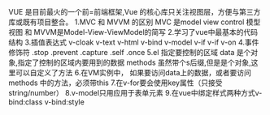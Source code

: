 VUE 是目前最火的一个前=前端框架,Vue 的核心库只关注视图层，方便与第三方库或既有项目整合。
1.MVC 和 MVVM 的区别
MVC 是model view control 模型 视图 和
MVVM是Model-View-ViewModel的简写
2.学习了vue中最基本的代码结构
3.插值表达式 v-cloak v-text v-html v-bind v-model v-if v-if v-on
4.事件修饰符 .stop .prevent .capture .self .once
5.el 指定要控制的区域 data 是个对象,指定了控制的区域内要用到的数据  methods 虽然带个s后缀,但是是个对象,这里可以自定义了方法
6.在VM实例中， 如果要访问data上的数据，或者要访问 methods 中的方法，必须带this
7.在v-for要会使用key属性（只接受string/number）
8.v-model只用应用于表单元素
9.在vue中绑定样式两种方式v-bind:class v-bind:style 
